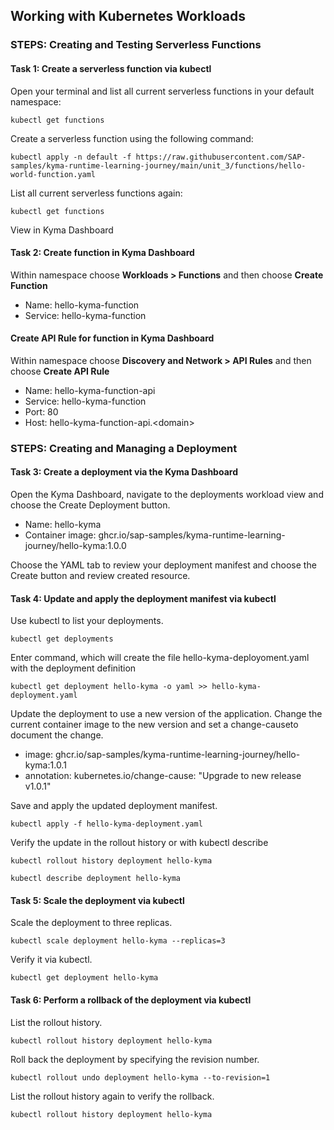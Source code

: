 ## Working with Kubernetes Workloads

### STEPS: Creating and Testing Serverless Functions

#### Task 1: Create a serverless function via kubectl

Open your terminal and list all current serverless functions in your default namespace:

```
kubectl get functions
```

Create a serverless function using the following command:

```
kubectl apply -n default -f https://raw.githubusercontent.com/SAP-samples/kyma-runtime-learning-journey/main/unit_3/functions/hello-world-function.yaml
```

List all current serverless functions again:

```
kubectl get functions
```

View in Kyma Dashboard

#### Task 2: Create function in Kyma Dashboard

Within namespace choose **Workloads > Functions** and then choose **Create Function**

- Name: hello-kyma-function
- Service: hello-kyma-function

#### Create API Rule for function in Kyma Dashboard

Within namespace choose **Discovery and Network > API Rules** and then choose **Create API Rule**

- Name: hello-kyma-function-api
- Service: hello-kyma-function
- Port: 80
- Host: hello-kyma-function-api.\<domain\>

### STEPS: Creating and Managing a Deployment

#### Task 3: Create a deployment via the Kyma Dashboard

Open the Kyma Dashboard, navigate to the deployments workload view and choose the Create Deployment button.

- Name: hello-kyma
- Container image: ghcr.io/sap-samples/kyma-runtime-learning-journey/hello-kyma:1.0.0

Choose the YAML tab to review your deployment manifest and choose the Create button and review created resource.

#### Task 4: Update and apply the deployment manifest via kubectl

Use kubectl to list your deployments.

```
kubectl get deployments
```

Enter command, which will create the file hello-kyma-deployoment.yaml with the deployment definition

```
kubectl get deployment hello-kyma -o yaml >> hello-kyma-deployment.yaml
```

Update the deployment to use a new version of the application. Change the current container image to the new version and set a change-causeto document the change.

- image: ghcr.io/sap-samples/kyma-runtime-learning-journey/hello-kyma:1.0.1
- annotation: kubernetes.io/change-cause: "Upgrade to new release v1.0.1"

Save and apply the updated deployment manifest.

```
kubectl apply -f hello-kyma-deployment.yaml
```

Verify the update in the rollout history or with kubectl describe

```
kubectl rollout history deployment hello-kyma
```

```
kubectl describe deployment hello-kyma
```

#### Task 5: Scale the deployment via kubectl

Scale the deployment to three replicas.

```
kubectl scale deployment hello-kyma --replicas=3
```

Verify it via kubectl.

```
kubectl get deployment hello-kyma
```

#### Task 6: Perform a rollback of the deployment via kubectl

List the rollout history.

```
kubectl rollout history deployment hello-kyma
```

Roll back the deployment by specifying the revision number.

```
kubectl rollout undo deployment hello-kyma --to-revision=1
```

List the rollout history again to verify the rollback.

```
kubectl rollout history deployment hello-kyma
```
